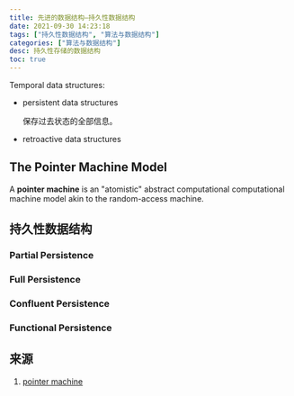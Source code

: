 ```yaml
---
title: 先进的数据结构—持久性数据结构
date: 2021-09-30 14:23:18
tags: ["持久性数据结构", "算法与数据结构"]
categories: ["算法与数据结构"]
desc: 持久性存储的数据结构
toc: true
---
```



Temporal data structures:

- persistent data structures

  保存过去状态的全部信息。

- retroactive data structures


## The Pointer Machine Model

A **pointer machine** is an "atomistic" abstract computational computational machine model akin to the random-access machine.


<!-- more -->

## 持久性数据结构

### Partial Persistence

### Full Persistence

### Confluent Persistence

### Functional Persistence

## 来源

1. [pointer machine](https://xlinux.nist.gov/dads/HTML/pointermachn.html)
